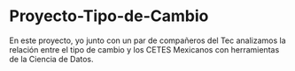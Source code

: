 # Proyecto-Tipo-de-Cambio
En este proyecto, yo junto con un par de compañeros del Tec analizamos la relación entre el tipo de cambio y los CETES Mexicanos con herramientas de la Ciencia de Datos. 
